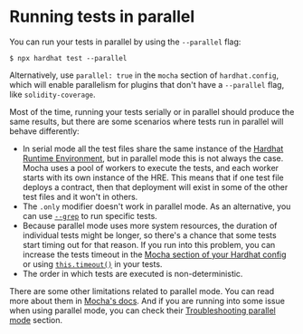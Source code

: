 # Running tests in parallel

You can run your tests in parallel by using the `--parallel` flag:

```
$ npx hardhat test --parallel
```

Alternatively, use `parallel: true` in the `mocha` section of `hardhat.config`, which will enable parallelism for plugins that don't have a `--parallel` flag, like `solidity-coverage`.

Most of the time, running your tests serially or in parallel should produce the same results, but there are some scenarios where tests run in parallel will behave differently:

- In serial mode all the test files share the same instance of the [Hardhat Runtime Environment](/advanced/hardhat-runtime-environment.html), but in parallel mode this is not always the case. Mocha uses a pool of workers to execute the tests, and each worker starts with its own instance of the HRE. This means that if one test file deploys a contract, then that deployment will exist in some of the other test files and it won't in others.
- The `.only` modifier doesn't work in parallel mode. As an alternative, you can use [`--grep`](https://mochajs.org/#-grep-regexp-g-regexp) to run specific tests.
- Because parallel mode uses more system resources, the duration of individual tests might be longer, so there's a chance that some tests start timing out for that reason. If you run into this problem, you can increase the tests timeout in the [Mocha section of your Hardhat config](/config/#mocha-configuration) or using [`this.timeout()`](https://mochajs.org/#timeouts) in your tests.
- The order in which tests are executed is non-deterministic.

There are some other limitations related to parallel mode. You can read more about them in [Mocha's docs](https://mochajs.org/#parallel-tests). And if you are running into some issue when using parallel mode, you can check their [Troubleshooting parallel mode](https://mochajs.org/#troubleshooting-parallel-mode) section.
